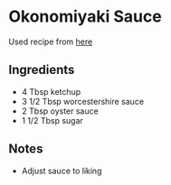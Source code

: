 # Okonomiyaki Sauce

Used recipe from [here](https://www.justonecookbook.com/okonomiyaki-sauce/)

## Ingredients 

* 4 Tbsp ketchup
* 3 1/2 Tbsp worcestershire sauce
* 2 Tbsp oyster sauce
* 1 1/2 Tbsp sugar

## Notes

* Adjust sauce to liking